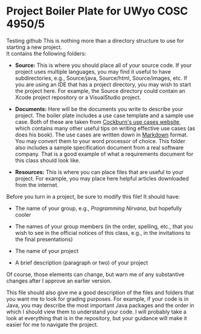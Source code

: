 Project Boiler Plate for UWyo COSC 4950/5
=========================================
Testing github 
This is nothing more than a directory structure to use for starting a new project.  
It contains the following folders:

* **Source:** This is where you should place all of your source code.  If your project
  uses multiple languages, you may find it useful to have subdirectories, e.g.,
  Source/java, Source/html, Source/images, etc.  If you are using an IDE that has
  a project directory, you may wish to start the project here.  For example, the
  Source directory could contain an Xcode project repository or a VisualStudio
  project.

* **Documents:** Here will be the documents you write to describe your project.  The
  boiler plate includes a use case template and a sample use case.  Both of these
  are taken from [Cockburn's use cases website][1], which contains many other useful tips
  on writing effective use cases (as does his book).  The use cases are written
  down in [Markdown][2] format.  You may convert them to your word processor of
  choice.  This folder also includes a sample specification document from a real
  software company.  That is a good example of what a requirements document for this
  class should look like.

* **Resources:** This is where you can place files that are useful to your project.
  For example, you may place here helpful articles downloaded from the internet.

Before you turn in a project, be sure to modify this file!  It should have:

* The name of your group, e.g., *Programming Nirvana*, but hopefully cooler

* The names of your group members (in the order, spelling, etc., that you wish to see 
  in the official notices of this class, e.g., in the invitations to the final presentations)

* The name of your project

* A brief description (paragraph or two) of your project

Of course, those elements can change, but warn me of any substantive changes after I
approve an earlier version.

This file should also give me a good description of the files and folders that you want 
me to look for grading purposes.  For example, if your code is in Java, you may describe 
the most important Java packages and the order in which I should view them to understand 
your code.  I will probably take a look at everything that is in the repository, but your
guidance will make it easier for me to navigate the project.
  
[1]: http://alistair.cockburn.us/Basic+use+case+template "Alistair Cockburn on Use Cases"
[2]: http://daringfireball.net/projects/markdown/ "Markdown Documentation"
